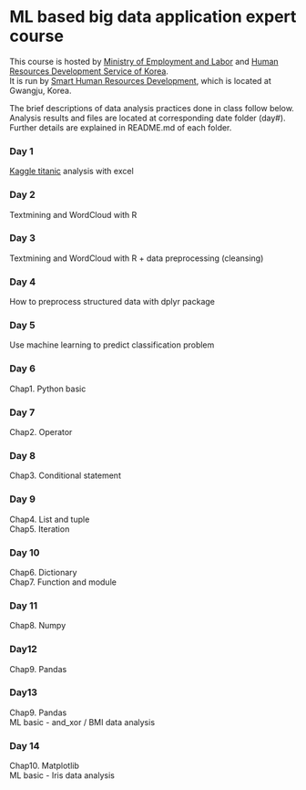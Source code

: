# ML based big data application expert course

This course is hosted by [Ministry of Employment and Labor](http://www.moel.go.kr/) and [Human Resources Development Service of Korea](http://www.hrdkorea.or.kr/).  
It is run by [Smart Human Resources Development](https://www.smhrd.or.kr/), which is located at Gwangju, Korea.  

The brief descriptions of data analysis practices done in class follow below.  
Analysis results and files are located at corresponding date folder (day#).  
Further details are explained in README.md of each folder.  

### Day 1
[Kaggle titanic](https://www.kaggle.com/c/titanic) analysis with excel

### Day 2
Textmining and WordCloud with R

### Day 3
Textmining and WordCloud with R + data preprocessing (cleansing)

### Day 4
How to preprocess structured data with dplyr package

### Day 5
Use machine learning to predict classification problem

### Day 6
Chap1. Python basic

### Day 7
Chap2. Operator

### Day 8
Chap3. Conditional statement

### Day 9
Chap4. List and tuple  
Chap5. Iteration

### Day 10
Chap6. Dictionary  
Chap7. Function and module

### Day 11
Chap8. Numpy

### Day12
Chap9. Pandas

### Day13
Chap9. Pandas  
ML basic - and_xor / BMI data analysis

### Day 14
Chap10. Matplotlib  
ML basic - Iris data analysis
